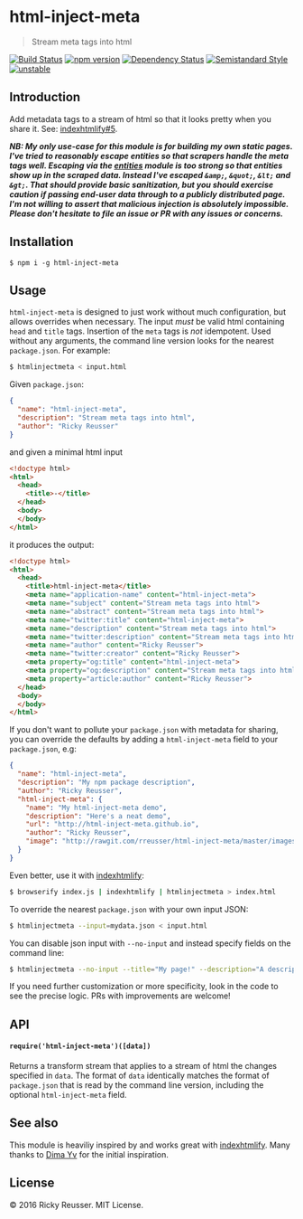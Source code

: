 # html-inject-meta

> Stream meta tags into html

[![Build Status][travis-image]][travis-url]
[![npm version][npm-image]][npm-url]
[![Dependency Status][david-dm-image]][david-dm-url]
[![Semistandard Style][semistandard-image]][semistandard-url]
[![unstable][stability-unstable]][stability-url]

## Introduction

Add metadata tags to a stream of html so that it looks pretty when you share it. See: [indexhtmlify#5](https://github.com/dominictarr/indexhtmlify/issues/5).

***NB: My only use-case for this module is for building my own static pages. I've tried to reasonably escape entities so that scrapers handle the meta tags well. Escaping via the [entities](https://www.npmjs.com/package/entities) module is too strong so that entities show up in the scraped data. Instead I've escaped `&amp;`, `&quot;`, `&lt;` and `&gt;`. That should provide basic sanitization, but you should exercise caution if passing end-user data through to a publicly distributed page. I'm not willing to assert that malicious injection is absolutely impossible. Please don't hesitate to file an issue or PR with any issues or concerns.***

## Installation

```
$ npm i -g html-inject-meta 
```

## Usage

`html-inject-meta` is designed to just work without much configuration, but allows overrides when necessary. The input _must_ be valid html containing `head` and `title` tags. Insertion of the `meta` tags is _not_ idempotent. Used without any arguments, the command line version looks for the nearest `package.json`. For example:

```bash
$ htmlinjectmeta < input.html
```

Given `package.json`:

```json
{
  "name": "html-inject-meta",
  "description": "Stream meta tags into html",
  "author": "Ricky Reusser"
}
```

and given a minimal html input

```html
<!doctype html>
<html>
  <head>
    <title>-</title>
  </head>
  <body>
  </body>
</html>
```

it produces the output:

```html
<!doctype html>
<html>
  <head>
    <title>html-inject-meta</title>
    <meta name="application-name" content="html-inject-meta">
    <meta name="subject" content="Stream meta tags into html">
    <meta name="abstract" content="Stream meta tags into html">
    <meta name="twitter:title" content="html-inject-meta">
    <meta name="description" content="Stream meta tags into html">
    <meta name="twitter:description" content="Stream meta tags into html">
    <meta name="author" content="Ricky Reusser">
    <meta name="twitter:creator" content="Ricky Reusser">
    <meta property="og:title" content="html-inject-meta">
    <meta property="og:description" content="Stream meta tags into html">
    <meta property="article:author" content="Ricky Reusser">
  </head>
  <body>
  </body>
</html>
```

If you don't want to pollute your `package.json` with metadata for sharing, you can override the defaults by adding a `html-inject-meta` field to your `package.json`, e.g:

```json
{
  "name": "html-inject-meta",
  "description": "My npm package description",
  "author": "Ricky Reusser",
  "html-inject-meta": {
    "name": "My html-inject-meta demo",
    "description": "Here's a neat demo",
    "url": "http://html-inject-meta.github.io",
    "author": "Ricky Reusser",
    "image": "http://rawgit.com/rreusser/html-inject-meta/master/images/screenshot.png"
  }
}
```

Even better, use it with [indexhtmlify](https://github.com/dominictarr/indexhtmlify):

```bash
$ browserify index.js | indexhtmlify | htmlinjectmeta > index.html
```

To override the nearest `package.json` with your own input JSON:

```bash
$ htmlinjectmeta --input=mydata.json < input.html
```

You can disable json input with `--no-input` and instead specify fields on the command line:

```bash
$ htmlinjectmeta --no-input --title="My page!" --description="A description..." --author="My Name" < input.html
```

If you need further customization or more specificity, look in the code to see the precise logic. PRs with improvements are welcome!

## API

#### `require('html-inject-meta')([data])`

Returns a transform stream that applies to a stream of html the changes specified in `data`. The format of `data` identically matches the format of `package.json` that is read by the command line version, including the optional `html-inject-meta` field.

## See also

This module is heaviliy inspired by and works great with [indexhtmlify](https://github.com/dominictarr/indexhtmlify). Many thanks to [Dima Yv](https://github.com/dfcreative) for the initial inspiration.

## License

&copy; 2016 Ricky Reusser. MIT License.

<!-- BADGES -->

[travis-image]: https://travis-ci.org/rreusser/html-inject-meta.svg?branch=master
[travis-url]: https://travis-ci.org/rreusser/html-inject-meta

[npm-image]: https://badge.fury.io/js/html-inject-meta.svg
[npm-url]: https://npmjs.org/package/html-inject-meta

[david-dm-image]: https://david-dm.org/rreusser/html-inject-meta.svg?theme=shields.io
[david-dm-url]: https://david-dm.org/rreusser/html-inject-meta

[semistandard-image]: https://img.shields.io/badge/code%20style-semistandard-brightgreen.svg?style=flat-square
[semistandard-url]: https://github.com/Flet/semistandard

<!-- see stability badges at: https://github.com/badges/stability-badges -->
[stability-url]: https://github.com/badges/stability-badges
[stability-deprecated]: http://badges.github.io/stability-badges/dist/deprecated.svg
[stability-experimental]: http://badges.github.io/stability-badges/dist/experimental.svg
[stability-unstable]: http://badges.github.io/stability-badges/dist/unstable.svg
[stability-stable]: http://badges.github.io/stability-badges/dist/stable.svg
[stability-frozen]: http://badges.github.io/stability-badges/dist/frozen.svg
[stability-locked]: http://badges.github.io/stability-badges/dist/locked.svg
